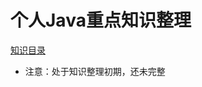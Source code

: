 # 个人Java重点知识整理

[知识目录](https://github.com/LiChaoaixuexi/my-JavaStudy/tree/master/src)

* 注意：处于知识整理初期，还未完整
